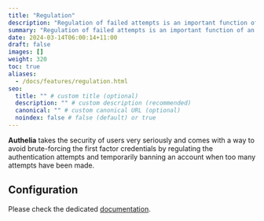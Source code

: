 ```yaml
---
title: "Regulation"
description: "Regulation of failed attempts is an important function of an IAM system."
summary: "Regulation of failed attempts is an important function of an IAM system."
date: 2024-03-14T06:00:14+11:00
draft: false
images: []
weight: 320
toc: true
aliases:
  - /docs/features/regulation.html
seo:
  title: "" # custom title (optional)
  description: "" # custom description (recommended)
  canonical: "" # custom canonical URL (optional)
  noindex: false # false (default) or true
---
```


__Authelia__ takes the security of users very seriously and comes with a way to avoid brute-forcing the first factor
credentials by regulating the authentication attempts and temporarily banning an account when too many attempts have
been made.

## Configuration

Please check the dedicated [documentation](../../configuration/security/regulation.md).
